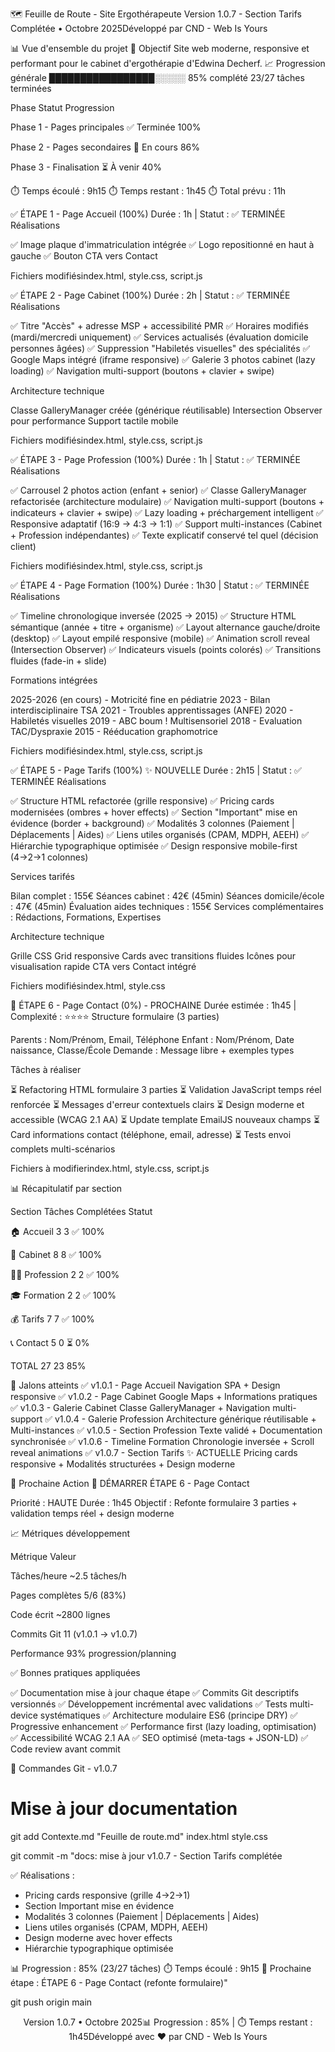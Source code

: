 🗺️ Feuille de Route - Site Ergothérapeute
Version 1.0.7 - Section Tarifs Complétée • Octobre 2025Développé par CND - Web Is Yours

📊 Vue d'ensemble du projet
🎯 Objectif
Site web moderne, responsive et performant pour le cabinet d'ergothérapie d'Edwina Decherf.
📈 Progression générale
█████████████████░░░░░ 85% complété
23/27 tâches terminées



Phase
Statut
Progression



Phase 1 - Pages principales
✅ Terminée
100%


Phase 2 - Pages secondaires
🔄 En cours
86%


Phase 3 - Finalisation
⏳ À venir
40%


⏱️ Temps écoulé : 9h15
⏱️ Temps restant : 1h45
⏱️ Total prévu : 11h

✅ ÉTAPE 1 - Page Accueil (100%)
Durée : 1h | Statut : ✅ TERMINÉE
Réalisations

✅ Image plaque d'immatriculation intégrée
✅ Logo repositionné en haut à gauche
✅ Bouton CTA vers Contact

Fichiers modifiésindex.html, style.css, script.js

✅ ÉTAPE 2 - Page Cabinet (100%)
Durée : 2h | Statut : ✅ TERMINÉE
Réalisations

✅ Titre "Accès" + adresse MSP + accessibilité PMR
✅ Horaires modifiés (mardi/mercredi uniquement)
✅ Services actualisés (évaluation domicile personnes âgées)
✅ Suppression "Habiletés visuelles" des spécialités
✅ Google Maps intégré (iframe responsive)
✅ Galerie 3 photos cabinet (lazy loading)
✅ Navigation multi-support (boutons + clavier + swipe)

Architecture technique

Classe GalleryManager créée (générique réutilisable)
Intersection Observer pour performance
Support tactile mobile

Fichiers modifiésindex.html, style.css, script.js

✅ ÉTAPE 3 - Page Profession (100%)
Durée : 1h | Statut : ✅ TERMINÉE
Réalisations

✅ Carrousel 2 photos action (enfant + senior)
✅ Classe GalleryManager refactorisée (architecture modulaire)
✅ Navigation multi-support (boutons + indicateurs + clavier + swipe)
✅ Lazy loading + préchargement intelligent
✅ Responsive adaptatif (16:9 → 4:3 → 1:1)
✅ Support multi-instances (Cabinet + Profession indépendantes)
✅ Texte explicatif conservé tel quel (décision client)

Fichiers modifiésindex.html, style.css, script.js

✅ ÉTAPE 4 - Page Formation (100%)
Durée : 1h30 | Statut : ✅ TERMINÉE
Réalisations

✅ Timeline chronologique inversée (2025 → 2015)
✅ Structure HTML sémantique (année + titre + organisme)
✅ Layout alternance gauche/droite (desktop)
✅ Layout empilé responsive (mobile)
✅ Animation scroll reveal (Intersection Observer)
✅ Indicateurs visuels (points colorés)
✅ Transitions fluides (fade-in + slide)

Formations intégrées

2025-2026 (en cours) - Motricité fine en pédiatrie
2023 - Bilan interdisciplinaire TSA
2021 - Troubles apprentissages (ANFE)
2020 - Habiletés visuelles
2019 - ABC boum ! Multisensoriel
2018 - Evaluation TAC/Dyspraxie
2015 - Rééducation graphomotrice

Fichiers modifiésindex.html, style.css, script.js

✅ ÉTAPE 5 - Page Tarifs (100%) ✨ NOUVELLE
Durée : 2h15 | Statut : ✅ TERMINÉE
Réalisations

✅ Structure HTML refactorée (grille responsive)
✅ Pricing cards modernisées (ombres + hover effects)
✅ Section "Important" mise en évidence (border + background)
✅ Modalités 3 colonnes (Paiement | Déplacements | Aides)
✅ Liens utiles organisés (CPAM, MDPH, AEEH)
✅ Hiérarchie typographique optimisée
✅ Design responsive mobile-first (4→2→1 colonnes)

Services tarifés

Bilan complet : 155€
Séances cabinet : 42€ (45min)
Séances domicile/école : 47€ (45min)
Évaluation aides techniques : 155€
Services complémentaires : Rédactions, Formations, Expertises

Architecture technique

Grille CSS Grid responsive
Cards avec transitions fluides
Icônes pour visualisation rapide
CTA vers Contact intégré

Fichiers modifiésindex.html, style.css

🔴 ÉTAPE 6 - Page Contact (0%) - PROCHAINE
Durée estimée : 1h45 | Complexité : ⭐⭐⭐⭐
Structure formulaire (3 parties)

Parents : Nom/Prénom, Email, Téléphone
Enfant : Nom/Prénom, Date naissance, Classe/École
Demande : Message libre + exemples types

Tâches à réaliser

⏳ Refactoring HTML formulaire 3 parties
⏳ Validation JavaScript temps réel renforcée
⏳ Messages d'erreur contextuels clairs
⏳ Design moderne et accessible (WCAG 2.1 AA)
⏳ Update template EmailJS nouveaux champs
⏳ Card informations contact (téléphone, email, adresse)
⏳ Tests envoi complets multi-scénarios

Fichiers à modifierindex.html, style.css, script.js

📊 Récapitulatif par section



Section
Tâches
Complétées
Statut



🏠 Accueil
3
3
✅ 100%


🏢 Cabinet
8
8
✅ 100%


👩‍⚕️ Profession
2
2
✅ 100%


🎓 Formation
2
2
✅ 100%


💰 Tarifs
7
7
✅ 100%


📞 Contact
5
0
⏳ 0%


TOTAL
27
23
85%



🎉 Jalons atteints
✅ v1.0.1 - Page Accueil
Navigation SPA + Design responsive
✅ v1.0.2 - Page Cabinet
Google Maps + Informations pratiques
✅ v1.0.3 - Galerie Cabinet
Classe GalleryManager + Navigation multi-support
✅ v1.0.4 - Galerie Profession
Architecture générique réutilisable + Multi-instances
✅ v1.0.5 - Section Profession
Texte validé + Documentation synchronisée
✅ v1.0.6 - Timeline Formation
Chronologie inversée + Scroll reveal animations
✅ v1.0.7 - Section Tarifs ✨ ACTUELLE
Pricing cards responsive + Modalités structurées + Design moderne

🚀 Prochaine Action
🔴 DÉMARRER ÉTAPE 6 - Page Contact

Priorité : HAUTE
Durée : 1h45
Objectif : Refonte formulaire 3 parties + validation temps réel + design moderne


📈 Métriques développement



Métrique
Valeur



Tâches/heure
~2.5 tâches/h


Pages complètes
5/6 (83%)


Code écrit
~2800 lignes


Commits Git
11 (v1.0.1 → v1.0.7)


Performance
93% progression/planning



✅ Bonnes pratiques appliquées

✅ Documentation mise à jour chaque étape
✅ Commits Git descriptifs versionnés
✅ Développement incrémental avec validations
✅ Tests multi-device systématiques
✅ Architecture modulaire ES6 (principe DRY)
✅ Progressive enhancement
✅ Performance first (lazy loading, optimisation)
✅ Accessibilité WCAG 2.1 AA
✅ SEO optimisé (meta-tags + JSON-LD)
✅ Code review avant commit


🚀 Commandes Git - v1.0.7
# Mise à jour documentation
git add Contexte.md "Feuille de route.md" index.html style.css

git commit -m "docs: mise à jour v1.0.7 - Section Tarifs complétée

✅ Réalisations :
- Pricing cards responsive (grille 4→2→1)
- Section Important mise en évidence
- Modalités 3 colonnes (Paiement | Déplacements | Aides)
- Liens utiles organisés (CPAM, MDPH, AEEH)
- Design moderne avec hover effects
- Hiérarchie typographique optimisée

📊 Progression : 85% (23/27 tâches)
⏱️ Temps écoulé : 9h15
🎯 Prochaine étape : ÉTAPE 6 - Page Contact (refonte formulaire)"

git push origin main

<div align="center">

Version 1.0.7 • Octobre 2025📊 Progression : 85% | ⏱️ Temps restant : 1h45Développé avec ❤️ par CND - Web Is Yours
</div>